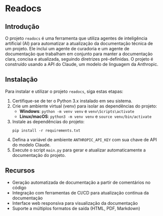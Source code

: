 # Readocs

## Introdução
O projeto `readocs` é uma ferramenta que utiliza agentes de inteligência artificial (AI) para automatizar a atualização da documentação técnica de um projeto. Ele inclui um agente de curadoria e um agente de documentação que trabalham em conjunto para manter a documentação clara, concisa e atualizada, seguindo diretrizes pré-definidas. O projeto é construído usando a API do Claude, um modelo de linguagem da Anthropic.

## Instalação
Para instalar e utilizar o projeto `readocs`, siga estas etapas:

1. Certifique-se de ter o Python 3.x instalado em seu sistema.
2. Crie um ambiente virtual (venv) para isolar as dependências do projeto:
   - **Windows**: `python -m venv venv` e `venv\Scripts\activate`
   - **Linux/macOS**: `python3 -m venv venv` e `source venv/bin/activate`
3. Instale as dependências do projeto:
   ```
   pip install -r requirements.txt
   ```
4. Defina a variável de ambiente `ANTHROPIC_API_KEY` com sua chave de API do modelo Claude.
5. Execute o script `main.py` para gerar e atualizar automaticamente a documentação do projeto.

## Recursos
- Geração automatizada de documentação a partir de comentários no código
- Integração com ferramentas de CI/CD para atualização contínua da documentação
- Interface web responsiva para visualização da documentação
- Suporte a múltiplos formatos de saída (HTML, PDF, Markdown)
